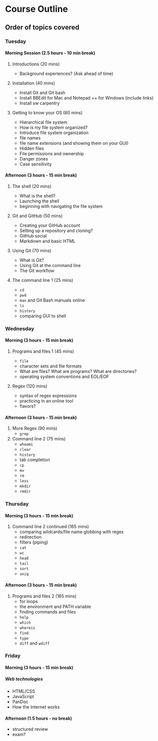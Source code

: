 # Course Outline
## Order of topics covered

### Tuesday
#### Morning Session (2.5 hours - 10 min break)
1. Introductions (20 mins)
	- Background experiences? (Ask ahead of time)


1. Installation (40 mins)
	- Install Git and Git bash
	- Install BBEdit for Mac and Notepad ++ for Windows (include links)
	- Install sw carpentry

1. Getting to know your OS (80 mins)

	- Hierarchical file system
	- How is my file system organized?
	- Introduce file system organization 
	- file names
	- file name extensions (and showing them on your GUI)
	- Hidden files
	- File permissions and ownership
	- Danger zones
	- Case sensitivity

#### Afternoon (3 hours - 15 min break)

1. The shell (20 mins)
	- What is the shell?
	- Launching the shell
	- beginning with navigating the file system

1. Git and GitHub (50 mins)
	- Creating your GitHub account
	- Setting up a repository and cloning?
	- GitHub social
	- Markdown and basic HTML

1. Using Git (70 mins)
	- What is Git?
	- Using Git at the command line
	- The Git workflow

1. The command line 1 (25 mins)
	- `cd`
	- `pwd`
	- `man` and Git Bash manuals online
	- `ls`
	- `history`
	- comparing GUI to shell

### Wednesday
#### Morning (3 hours - 15 min break)
1. Programs and files 1 (45 mins)
	- `file`
	- character sets and file formats
	- What are files? What are programs? What are directories?
	- operating system conventions and EOL/EOF

1. Regex (120 mins)
	- syntax of regex expressions
	- practicing in an online tool
	- flavors?

#### Afternoon (3 hours - 15 min break)
1. More Regex (90 mins)
	- `grep`
1. Command line 2 (75 mins)
	- `whoami`
	- `clear`
	- `history`
	- tab completion
	- `cp`
	- `mv`
	- `rm`
	- `less`
	- `mkdir`
	- `rmdir`
	
### Thursday
#### Morning (3 hours - 15 min break)
1. Command line 2 continued (165 mins)
	- comparing wildcards/file name globbing with regex
	- redirection
	- filters (piping)
	- `cat`
	- `wc`
	- `head`
	- `tail`
	- `sort`
	- `uniq`

#### Afternoon (3 hours - 15 min break)
1. Programs and files 2 (165 mins)
	- for loops
	- the environment and PATH variable
	- finding commands and files
	- `help`
	- `which`
	- `whereis`
	- `find`
	- `type`
	- `diff` and `wdiff`

### Friday 
#### Morning (3 hours - 15 min break)
##### Web technologies
- HTML/CSS
- JavaScript
- PanDoc
- How the Internet works

#### Afternoon (1.5 hours - no break)
- structured review
- exam?




